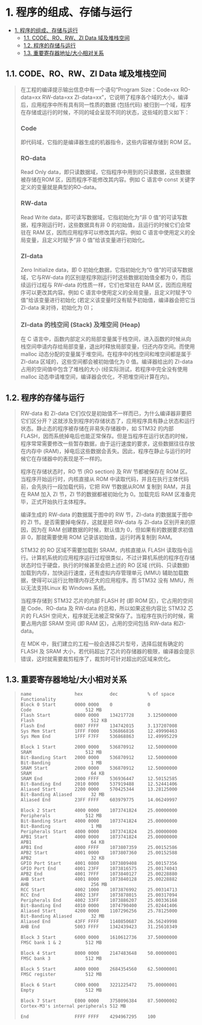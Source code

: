 # 1. 程序的组成、存储与运行

- [1. 程序的组成、存储与运行](#1-程序的组成存储与运行)
  - [1.1. CODE、RO、RW、ZI Data 域及堆栈空间](#11-coderorwzi-data-域及堆栈空间)
  - [1.2. 程序的存储与运行](#12-程序的存储与运行)
  - [1.3. 重要寄存器地址/大小相对关系](#13-重要寄存器地址大小相对关系)

## 1.1. CODE、RO、RW、ZI Data 域及堆栈空间

> 在工程的编译提示输出信息中有一个语句“Program Size：Code=xx RO-data=xx RW-data=xx ZI-data=xx”，它说明了程序各个域的大小，编译后，应用程序中所有具有同一性质的数据 (包括代码) 被归到一个域，程序在存储或运行的时候，不同的域会呈现不同的状态，这些域的意义如下：
>
> ### Code
>
> 即代码域，它指的是编译器生成的机器指令，这些内容被存储到 ROM 区。
>
> ### RO-data
>
> Read Only data，即只读数据域，它指程序中用到的只读数据，这些数据被存储在ROM 区，因而程序不能修改其内容。例如 C 语言中 const 关键字定义的变量就是典型的RO-data。
>
> ### RW-data
>
> Read Write data，即可读写数据域，它指初始化为“非 0 值”的可读写数据，程序刚运行时，这些数据具有非 0 的初始值，且运行的时候它们会常驻在 RAM 区，因而应用程序可以修改其内容。例如 C 语言中使用定义的全局变量，且定义时赋予“非 0 值”给该变量进行初始化。
>
> ### ZI-data
>
> Zero Initialize data，即 0 初始化数据，它指初始化为“0 值”的可读写数据域，它与RW-data 的区别是程序刚运行时这些数据初始值全都为 0，而后续运行过程与 RW-data 的性质一样，它们也常驻在 RAM 区，因而应用程序可以更改其内容。例如 C 语言中使用定义的全局变量，且定义时赋予“0 值”给该变量进行初始化 (若定义该变量时没有赋予初始值，编译器会把它当 ZI-data 来对待，初始化为 0)；
>
> ### ZI-data 的栈空间 (Stack) 及堆空间 (Heap)
>
> 在 C 语言中，函数内部定义的局部变量属于栈空间，进入函数的时候从向栈空间申请内存给局部变量，退出时释放局部变量，归还内存空间。而使用 malloc 动态分配的变量属于堆空间。在程序中的栈空间和堆空间都是属于ZI-data 区域的，这些空间都会被初始值化为 0 值。编译器给出的 ZI-data 占用的空间值中包含了堆栈的大小 (经实际测试，若程序中完全没有使用 malloc 动态申请堆空间，编译器会优化，不把堆空间计算在内)。

## 1.2. 程序的存储与运行

> RW-data 和 ZI-data 它们仅仅是初始值不一样而已，为什么编译器非要把它们区分开？这就涉及到程序的存储状态了，应用程序具有静止状态和运行状态。静止态的程序被存储在非易失存储器中，如 STM32 的内部 FLASH，因而系统掉电后也能正常保存。但是当程序在运行状态的时候，程序常常需要修改一些暂存数据，由于运行速度的要求，这些数据往往存放在内存中 (RAM)，掉电后这些数据会丢失。因此，程序在静止与运行的时候它在存储器中的表现是不一样的。
>
> 程序在存储状态时，RO 节 (RO section) 及 RW 节都被保存在 ROM 区。当程序开始运行时，内核直接从 ROM 中读取代码，并且在执行主体代码前，会先执行一段加载代码，它把 RW 节数据从ROM 复制到 RAM，并且在 RAM 加入 ZI 节，ZI 节的数据都被初始化为 0。加载完后 RAM 区准备完毕，正式开始执行主体程序。
>
> 编译生成的 RW-data 的数据属于图中的 RW 节，ZI-data 的数据属于图中的 ZI 节。是否需要掉电保存，这就是把 RW-data 与 ZI-data 区别开来的原因，因为在 RAM 创建数据的时候，默认值为 0，但如果有的数据要求初值非 0，那就需要使用 ROM 记录该初始值，运行时再复制到 RAM。
>
> STM32 的 RO 区域不需要加载到 SRAM，内核直接从 FLASH 读取指令运行。计算机系统的应用程序运行过程很类似，不过计算机系统的程序在存储状态时位于硬盘，执行的时候甚至会把上述的 RO 区域 (代码、只读数据) 加载到内存，加快运行速度，还有虚拟内存管理单元 (MMU) 辅助加载数据，使得可以运行比物理内存还大的应用程序。而 STM32 没有 MMU，所以无法支持Linux 和 Windows 系统。
>
> 当程序存储到 STM32 芯片的内部 FLASH 时 (即 ROM 区)，它占用的空间是 Code、RO-data 及 RW-data 的总和，所以如果这些内容比 STM32 芯片的 FLASH 空间大，程序就无法被正常保存了。当程序在执行的时候，需要占用内部 SRAM 空间 (即 RAM 区)，占用的空间包括 RW-data 和ZI-data。
>
> 在 MDK 中，我们建立的工程一般会选择芯片型号，选择后就有确定的 FLASH 及 SRAM 大小，若代码超出了芯片的存储器的极限，编译器会提示错误，这时就需要裁剪程序了，裁剪时可针对超出的区域来优化。

## 1.3. 重要寄存器地址/大小相对关系

> ```text
> name                hex          dec           % of space     Functionality
> Block 0 Start       0000 0000    0             0              Code                    512 MB
> Flash Start         0800 0000    134217728     3.125000000    Flash                     512 KB
> Flash End           0807 FFFF    134742015     3.137207008
> Sys Mem Start       1FFF F000    536866816     12.49990463
> Sys Mem End         1FFF F7FF    536868863     12.49995229
>
> Block 1 Start       2000 0000    536870912     12.50000000    SRAM                    512 MB
> Bit-Banding Start   2000 0000    536870912     12.50000000    Bit-Banding               1 MB
> SRAM Start          2000 0000    536870912     12.50000000    SRAM                      64 KB
> SRAM End            2000 FFFF    536936447     12.50152585
> Bit-Banding End     2010 0000    537919488     12.52441406
> Aliased Start       2200 0000    570425344     13.28125000    Bit-Banding Aliased       32 MB
> Aliased End         23FF FFFF    603979775     14.06249997
>
> Block 2 Start       4000 0000    1073741824    25.00000000    Peripherals             512 MB
> Bit-Banding Start   4000 0000    1073741824    25.00000000    Bit-Banding               1 MB
> Peripherals Start   4000 0000    1073741824    25.00000000
> APB1 Start          4000 0000    1073741824    25.00000000    APB1                      64 KB
> APB1 End            4000 FFFF    1073807359    25.00152586
> APB2 Start          4001 0000    1073807360    25.00152588    APB2                      32 KB
> GPIO Port Start     4001 0800    1073809408    25.00157356
> GPIO Port End       4001 23FF    1073816575    25.00174043
> APB2 End            4001 7FFF    1073840127    25.00228880
> AHB Start           4001 8000    1073840128    25.00228882    AHB                       256 MB
> RCC Start           4002 1000    1073876992    25.00314713
> RCC End             4002 13FF    1073878015    25.00317094
> Peripherals End     4002 33FF    1073886207    25.00336168
> Bit-Banding End     4010 0000    1074790400    25.02441406
> Aliased Start       4200 0000    1107296256    25.78125000    Bit-Banding Aliased       32 MB
> Aliased End         43FF FFFF    1140850687    26.56249998
> AHB End             5003 FFFF    1342439423    31.25610349
>
> Block 3 Start       6000 0000    1610612736    37.50000000    FMSC bank 1 & 2         512 MB
>
> Block 4 Start       8000 0000    2147483648    50.00000001    FMSC bank 3             512 MB
>
> Block 5 Start       A000 0000    2684354560    62.50000001    FMSC register           512 MB
>
> Block 6 Start       C000 0000    3221225472    75.00000001    Empty                   512 MB
>
> Block 7 Start       E000 0000    3758096384    87.50000002    Cortex-M3's internal peripherals 512 MB
>
> End                 FFFF FFFF    4294967295    100
> ```
>